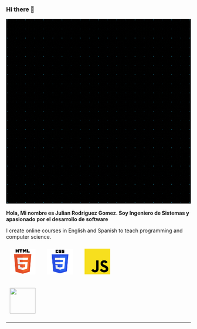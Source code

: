 ### Hi there 👋
<img src="./img/GifConsole.gif">

<br>

**Hola, Mi nombre es Julian Rodriguez Gomez. Soy Ingeniero de Sistemas y apasionado por el desarrollo de software**

I create online courses in English and Spanish to teach programming and computer science.




<img width="70px" 
    height="70px" 
    style="margin: 10px"
    src="./img/html.svg"> &nbsp;
<img width="70px" 
    height="70px" 
    style="margin: 10px"
    src="./img/css.svg"> &nbsp;
<img width="70px" 
    height="70px" 
    style="margin: 10px"
    src="./img/javascript.svg"> &nbsp; &nbsp;
<!--<img width="70px" 
    height="70px" 
    style="margin: 10px"
    src="./assets/python.svg"> &nbsp;-->
<img width="70px" 
    height="70px" 
    style="margin: 10px"
    src="./assets/react.svg"> &nbsp;
<!--<img width="70px" 
    height="70px" 
    style="margin: 10px"
    src="./assets/node.svg">-->

-----
